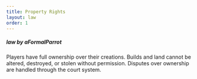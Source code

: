 ```yaml
---
title: Property Rights
layout: law
order: 1
---
```


##### *law by aFormalParrot*

Players have full ownership over their creations. Builds and land cannot be altered, destroyed, or stolen without permission. Disputes over ownership are handled through the court system.